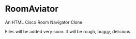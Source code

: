 # RoomAviator
An HTML Cisco Room Navigator Clone

Files will be added very soon. It will be rough, buggy, delicious.
